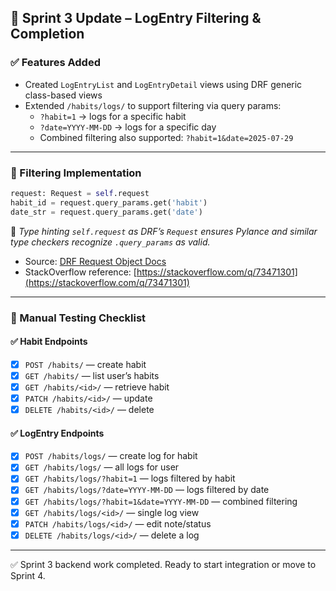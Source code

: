 ## 🔄 Sprint 3 Update – LogEntry Filtering & Completion

### ✅ Features Added

- Created `LogEntryList` and `LogEntryDetail` views using DRF generic class-based views
- Extended `/habits/logs/` to support filtering via query params:
  - `?habit=1` → logs for a specific habit
  - `?date=YYYY-MM-DD` → logs for a specific day
  - Combined filtering also supported: `?habit=1&date=2025-07-29`

---

### 🔧 Filtering Implementation

```python
request: Request = self.request
habit_id = request.query_params.get('habit')
date_str = request.query_params.get('date')
```

📘 *Type hinting `self.request` as DRF’s `Request` ensures Pylance and similar type checkers recognize `.query_params` as valid.*

- Source: [DRF Request Object Docs](https://www.django-rest-framework.org/api-guide/requests/#request-objects)
- StackOverflow reference: [https://stackoverflow.com/q/73471301](https://stackoverflow.com/q/73471301)

---

### 🧪 Manual Testing Checklist

#### ✅ Habit Endpoints
- [x] `POST /habits/` — create habit
- [x] `GET /habits/` — list user’s habits
- [x] `GET /habits/<id>/` — retrieve habit
- [x] `PATCH /habits/<id>/` — update
- [x] `DELETE /habits/<id>/` — delete

#### ✅ LogEntry Endpoints
- [x] `POST /habits/logs/` — create log for habit
- [x] `GET /habits/logs/` — all logs for user
- [x] `GET /habits/logs/?habit=1` — logs filtered by habit
- [x] `GET /habits/logs/?date=YYYY-MM-DD` — logs filtered by date
- [x] `GET /habits/logs/?habit=1&date=YYYY-MM-DD` — combined filtering
- [x] `GET /habits/logs/<id>/` — single log view
- [x] `PATCH /habits/logs/<id>/` — edit note/status
- [x] `DELETE /habits/logs/<id>/` — delete a log

---

✅ Sprint 3 backend work completed. Ready to start integration or move to Sprint 4.